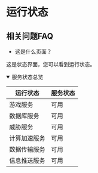 # 运行状态
## 相关问题FAQ
- 这是什么页面？

这是状态界面，您可以看到运行状态。
<details open>

<summary>服务状态总览</summary>

|运行状态|服务状态|
|-------|-------|
|游戏服务|可用|
|数据库服务|可用|
|威胁服务|可用|
|计算加速服务|可用|
|数据传输服务|可用|
|信息推送服务|可用|


</details>
